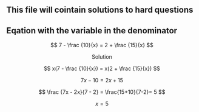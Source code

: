 ## This file will cointain solutions to hard questions
<h2>
  Eqation with the variable in the denominator
</h2>


$$
7 - \frac {10}{x} = 2 + \frac {15}{x}
$$

<p align="center">
  Solution
</p>

$$
x(7 - \frac {10}{x}) = x(2 + \frac {15}{x})
$$ 


$$
7x -10 = 2x + 15  
$$

$$
\frac {7x - 2x}{7 - 2} = \frac{15+10}{7-2}= 5
$$

$$
x = 5  
$$

